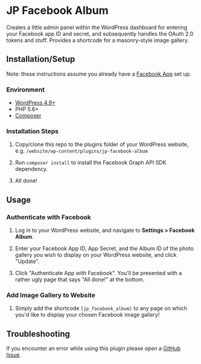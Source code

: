 # JP Facebook Album

Creates a little admin panel within the WordPress dashboard for entering your Facebook app ID and secret, and subsequently handles the OAuth 2.0 tokens and stuff. Provides a shortcode for a masonry-style image gallery.

## Installation/Setup

Note: these instructions assume you already have a [Facebook App](https://developers.facebook.com/) set up.

### Environment

* [WordPress 4.9+](https://wordpress.org/download/)
* PHP 5.6+
* [Composer](https://getcomposer.org/)

### Installation Steps

1. Copy/clone this repo to the plugins folder of your WordPress website, e.g. `/website/wp-content/plugins/jp-facebook-album`

2. Run `composer install` to install the Facebook Graph API SDK dependency.

3. All done!

## Usage

### Authenticate with Facebook

1. Log in to your WordPress website, and navigate to **Settings > Facebook Album**.

2. Enter your Facebook App ID, App Secret, and the Album ID of the photo gallery you wish to display on your WordPress website, and click "Update".

3. Click "Authenticate App with Facebook". You'll be presented with a rather ugly page that says "All done!" at the bottom.

### Add Image Gallery to Website

1. Simply add the shortcode `[jp_facebook_album]` to any page on which you'd like to display your chosen Facebook image gallery!

## Troubleshooting

If you encounter an error while using this plugin please open a [GitHub Issue](https://github.com/jasonpau/jp-facebook-album/issues).
